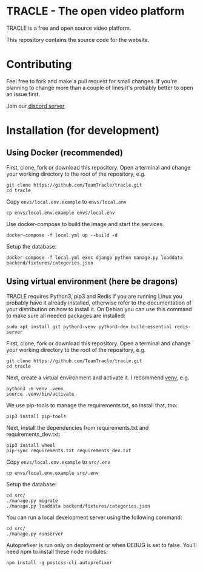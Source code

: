 # TRACLE - The open video platform
TRACLE is a free and open source video platform.

This repository contains the source code for the website.

# Contributing
Feel free to fork and make a pull request for small changes. If you're planning to change more than a couple of lines it's probably better to open an issue first.

Join our [discord server](https://discord.gg/gKatcJ8)

# Installation (for development)
## Using Docker (**recommended**)
First, clone, fork or download this repository.
Open a terminal and change your working directory to the root of the repository, e.g.

```
git clone https://github.com/TeamTracle/tracle.git
cd tracle
```

Copy `envs/local.env.example` to `envs/local.env`
```
cp envs/local.env.example envs/local.env
```

Use docker-compose to build the image and start the services
```
docker-compose -f local.yml up --build -d
```

Setup the database:

```
docker-compose -f local.yml exec django python manage.py loaddata backend/fixtures/categories.json
```

## Using virtual environment (**here be dragons**)
TRACLE requires Python3, pip3 and Redis if you are running Linux you probably have it already installed, otherwise refer to the documentation of your distribution on how to install it.
On Debian you can use this command to make sure all needed packages are installed:
```
sudo apt install git python3-venv python3-dev build-essential redis-server
```

First, clone, fork or download this repository.
Open a terminal and change your working directory to the root of the repository, e.g.

```
git clone https://github.com/TeamTracle/tracle.git
cd tracle
```
Next, create a virtual environment and activate it. I recommend [venv](https://docs.python.org/3/library/venv.html), e.g.

```
python3 -m venv .venv
source .venv/bin/activate
```

We use pip-tools to manage the requirements.txt, so install that, too:
```
pip3 install pip-tools
```

Next, install the dependencies from requirements.txt and requirements_dev.txt:
```
pip3 install wheel
pip-sync requirements.txt requirements_dev.txt
```

Copy `envs/local.env.example` to `src/.env`

```
cp envs/local.env.example src/.env
```

Setup the database:

```
cd src/
./manage.py migrate
./manage.py loaddata backend/fixtures/categories.json
```

You can run a local development server using the following command:

```
cd src/
./manage.py runserver
```

Autoprefixer is run only on deployment or when DEBUG is set to false. You'll need npm to install these node modules:

```
npm install -g postcss-cli autoprefixer
```
